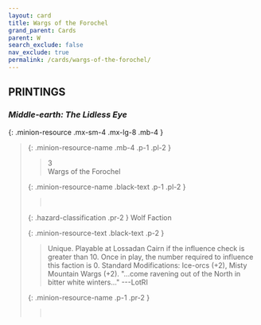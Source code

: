```yaml
---
layout: card
title: Wargs of the Forochel
grand_parent: Cards
parent: W
search_exclude: false
nav_exclude: true
permalink: /cards/wargs-of-the-forochel/
---
```


## PRINTINGS


### _Middle-earth: The Lidless Eye_

{: .minion-resource .mx-sm-4 .mx-lg-8 .mb-4 }
> {: .minion-resource-name .mb-4 .p-1 .pl-2 }
> > <div class="hazard-mp">3</div>
> > <div class="card-name">Wargs of the Forochel</div>
>
> {: .minion-resource-name .black-text .p-1 .pl-2 }
> > &nbsp;
>
> {: .hazard-classification .pr-2 }
> Wolf Faction
>
> {: .minion-resource-text .black-text .p-2 }
> > Unique. Playable at Lossadan Cairn if the influence check is greater than 10. Once in play, the number required to influence this faction is 0. Standard Modifications: Ice-orcs (+2), Misty Mountain Wargs (+2).  "...come ravening out of the North in bitter white winters..." ---LotRI  
> 
> {: .minion-resource-name .p-1 .pr-2 }
> > <div class="card-shield"></div>
> > <div class="card-corruption-white">&nbsp;</div>
